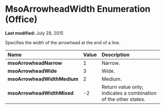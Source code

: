 
# MsoArrowheadWidth Enumeration (Office)

 **Last modified:** July 28, 2015

Specifies the width of the arrowhead at the end of a line.


|**Name**|**Value**|**Description**|
|:-----|:-----|:-----|
| **msoArrowheadNarrow**|1|Narrow.|
| **msoArrowheadWide**|3|Wide.|
| **msoArrowheadWidthMedium**|2|Medium.|
| **msoArrowheadWidthMixed**|-2|Return value only; indicates a combination of the other states. |
